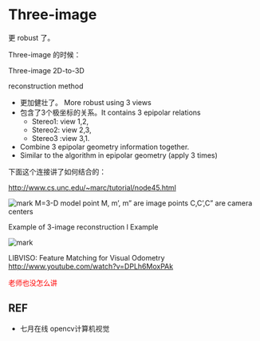 


# Three-image

更 robust 了。

Three-image 的时候：



Three-image 2D-to-3D

reconstruction method

- 更加健壮了。 More robust using 3 views
- 包含了3个极坐标的关系。It contains 3 epipolar relations
    - Stereo1: view 1,2,
    - Stereo2: view 2,3,
    - Stereo3 :view 3,1.
- Combine 3 epipolar geometry information together.
- Similar to the algorithm in epipolar geometry (apply 3 times)

下面这个连接讲了如何结合的：

http://www.cs.unc.edu/~marc/tutorial/node45.html



![mark](http://pacdb2bfr.bkt.clouddn.com/blog/image/180817/f7kd9k2G7b.png?imageslim)
M=3-D model point
M, m’, m” are image points
C,C’,C” are camera centers





Example of 3-image
reconstruction
l Example

![mark](http://pacdb2bfr.bkt.clouddn.com/blog/image/180817/1DekjGlgCj.png?imageslim)


LIBVISO: Feature Matching for Visual Odometry
http://www.youtube.com/watch?v=DPLh6MoxPAk



<span style="color:red;">老师也没怎么讲</span>





## REF

- 七月在线 opencv计算机视觉
